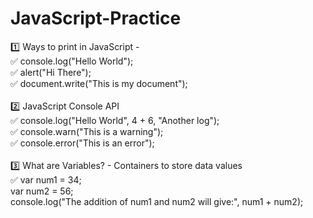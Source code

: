 # JavaScript-Practice

1️⃣ Ways to print in JavaScript - <br>
✅ console.log("Hello World"); <br>
✅ alert("Hi There"); <br>
✅ document.write("This is my document"); <br>
<br>
2️⃣ JavaScript Console API <br>
✅ console.log("Hello World", 4 + 6, "Another log"); <br>
✅ console.warn("This is a warning"); <br>
✅ console.error("This is an error"); <br>
<br>
3️⃣ What are Variables? - Containers to store data values <br>
✅ var num1 = 34; <br>
   var num2 = 56; <br>
   console.log("The addition of num1 and num2 will give:", num1 + num2); <br>
